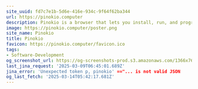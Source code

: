 ```yaml
---
site_uuid: fd7c7e1b-5d6e-416e-934c-9f64f62ba344
url: https://pinokio.computer
description: Pinokio is a browser that lets you install, run, and programmatically control ANY application, automatically.
image: https://pinokio.computer/poster.png
site_name: Pinokio
title: Pinokio
favicon: https://pinokio.computer/favicon.ico
tags:
- Software-Development
og_screenshot_url: https://og-screenshots-prod.s3.amazonaws.com/1366x768/80/false/0d26013b4c18046086c8d7dc7c959f72fa1c4cbbf8804879f267ce27c8c61de8.jpeg
last_jina_request: '2025-03-09T06:45:01.689Z'
jina_error: 'Unexpected token p, pinokio' =="... is not valid JSON
og_last_fetch: '2025-03-14T05:42:17.681Z'
---
```


